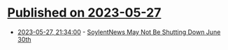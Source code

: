 # [Published on 2023-05-27](index.md)

* [2023-05-27, 21:34:00](https://news.slashdot.org/story/23/05/27/1932202/soylentnews-may-not-be-shutting-down-june-30th?utm_source=rss1.0mainlinkanon&utm_medium=feed) - [SoylentNews May Not Be Shutting Down June 30th](https://news.slashdot.org/story/23/05/27/1932202/soylentnews-may-not-be-shutting-down-june-30th?utm_source=rss1.0mainlinkanon&utm_medium=feed)

